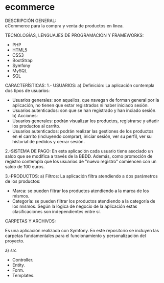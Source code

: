 # ecommerce
DESCRIPCIÓN GENERAL:  
eCommerce para la compra y venta de productos en línea. 

TECNOLOGÍAS, LENGUAJES DE PROGRAMACIÓN Y FRAMEWORKS: 
- PHP
- HTML5
- CSS3
- BootStrap
- Symfony
- MySQL
- SQL

CARACTERÍSTICAS: 
1.- USUARIOS: 
a) Definición: 
La aplicación contempla dos tipos de usuarios:
- Usuarios generales: son aquellos, que navegan de forman general por la aplicación, no tienen que estar registrados ni haber iniciado sesión.
- Usuarios autenticados: son que se han registrado y han inciado sesión.
b) Acciones:
- Usuarios generales: podrán visualizar los productos, registrarse y añadir los productos al carrito.
- Usuarios autenticados: podrán realizar las gestiones de los productos en el carrito (incluyendo comprar), iniciar sesión, ver su perfil, ver su historial de pedidos y cerrar sesión.

2.-SISTEMA DE PAGO:
En esta aplicación cada usuario tiene asociado un saldo que se modifica a través de la BBDD. Además, como promoción de registro contempla que los usuarios de "nuevo registro" comiencen con un saldo de 100 euros.

3.-PRODUCTOS:
a) Filtros:
La aplicación filtra atendiendo a dos parámetros de los productos:
- Marca: se pueden filtrar los productos atendiendo a la marca de los mismos.
- Categoría: se pueden filtrar los productos atendiendo a la categoría de los mismos.
Según la lógica de negocio de la aplicación estas clasificaciones son independientes entre sí.

CARPETAS Y ARCHIVOS:

Es una aplicación realizada con Symfony. En este repositorio se incluyen las carpetas fundamentales para el funcionamiento y personalización del proyecto. 

a) src
- Controller.
- Entity.
- Form.
- Templates.





